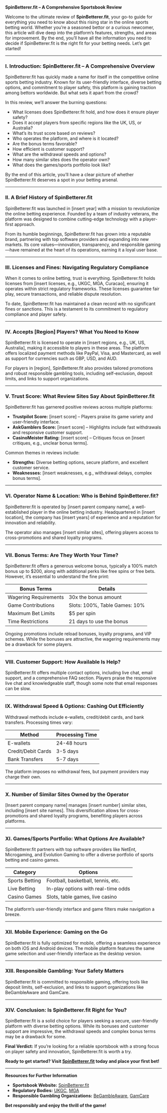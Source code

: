 **SpinBetterer.fit – A Comprehensive Sportsbook Review**  

Welcome to the ultimate review of **SpinBetterer.fit**, your go-to guide for everything you need to know about this rising star in the online sports betting world. Whether you’re a seasoned bettor or a curious newcomer, this article will dive deep into the platform’s features, strengths, and areas for improvement. By the end, you’ll have all the information you need to decide if SpinBetterer.fit is the right fit for your betting needs. Let’s get started!  

---

### **I. Introduction: SpinBetterer.fit – A Comprehensive Overview**  
SpinBetterer.fit has quickly made a name for itself in the competitive online sports betting industry. Known for its user-friendly interface, diverse betting options, and commitment to player safety, this platform is gaining traction among bettors worldwide. But what sets it apart from the crowd?  

In this review, we’ll answer the burning questions:  
- What licenses does SpinBetterer.fit hold, and how does it ensure player safety?  
- Does it accept players from specific regions like the UK, US, or Australia?  
- What’s its trust score based on reviews?  
- Who operates the platform, and where is it located?  
- Are the bonus terms favorable?  
- How efficient is customer support?  
- What are the withdrawal speeds and options?  
- How many similar sites does the operator own?  
- What does the games/sports portfolio look like?  

By the end of this article, you’ll have a clear picture of whether SpinBetterer.fit deserves a spot in your betting arsenal.  

---

### **II. A Brief History of SpinBetterer.fit**  
SpinBetterer.fit was launched in [insert year] with a mission to revolutionize the online betting experience. Founded by a team of industry veterans, the platform was designed to combine cutting-edge technology with a player-first approach.  

From its humble beginnings, SpinBetterer.fit has grown into a reputable brand, partnering with top software providers and expanding into new markets. Its core values—innovation, transparency, and responsible gaming—have remained at the heart of its operations, earning it a loyal user base.  

---

### **III. Licenses and Fines: Navigating Regulatory Compliance**  
When it comes to online betting, trust is everything. SpinBetterer.fit holds licenses from [insert licenses, e.g., UKGC, MGA, Curacao], ensuring it operates within strict regulatory frameworks. These licenses guarantee fair play, secure transactions, and reliable dispute resolution.  

To date, SpinBetterer.fit has maintained a clean record with no significant fines or sanctions. This is a testament to its commitment to regulatory compliance and player safety.  

---

### **IV. Accepts [Region] Players? What You Need to Know**  
SpinBetterer.fit is licensed to operate in [insert regions, e.g., UK, US, Australia], making it accessible to players in these areas. The platform offers localized payment methods like PayPal, Visa, and Mastercard, as well as support for currencies such as GBP, USD, and AUD.  

For players in [region], SpinBetterer.fit also provides tailored promotions and robust responsible gambling tools, including self-exclusion, deposit limits, and links to support organizations.  

---

### **V. Trust Score: What Review Sites Say About SpinBetterer.fit**  
SpinBetterer.fit has garnered positive reviews across multiple platforms:  
- **Trustpilot Score:** [insert score] – Players praise its game variety and user-friendly interface.  
- **AskGamblers Score:** [insert score] – Highlights include fast withdrawals and responsive customer support.  
- **CasinoMeister Rating:** [insert score] – Critiques focus on [insert critiques, e.g., unclear bonus terms].  

Common themes in reviews include:  
- **Strengths:** Diverse betting options, secure platform, and excellent customer service.  
- **Weaknesses:** [insert weaknesses, e.g., withdrawal delays, complex bonus terms].  

---

### **VI. Operator Name & Location: Who is Behind SpinBetterer.fit?**  
SpinBetterer.fit is operated by [insert parent company name], a well-established player in the online betting industry. Headquartered in [insert location], the company has [insert years] of experience and a reputation for innovation and reliability.  

The operator also manages [insert similar sites], offering players access to cross-promotions and shared loyalty programs.  

---

### **VII. Bonus Terms: Are They Worth Your Time?**  
SpinBetterer.fit offers a generous welcome bonus, typically a 100% match bonus up to $200, along with additional perks like free spins or free bets. However, it’s essential to understand the fine print:  

| **Bonus Terms**          | **Details**                          |  
|--------------------------|--------------------------------------|  
| Wagering Requirements    | 30x the bonus amount                |  
| Game Contributions        | Slots: 100%, Table Games: 10%       |  
| Maximum Bet Limits       | $5 per spin                         |  
| Time Restrictions        | 21 days to use the bonus            |  

Ongoing promotions include reload bonuses, loyalty programs, and VIP schemes. While the bonuses are attractive, the wagering requirements may be a drawback for some players.  

---

### **VIII. Customer Support: How Available Is Help?**  
SpinBetterer.fit offers multiple contact options, including live chat, email support, and a comprehensive FAQ section. Players praise the responsive live chat and knowledgeable staff, though some note that email responses can be slow.  

---

### **IX. Withdrawal Speed & Options: Cashing Out Efficiently**  
Withdrawal methods include e-wallets, credit/debit cards, and bank transfers. Processing times vary:  

| **Method**               | **Processing Time**                 |  
|--------------------------|--------------------------------------|  
| E-wallets                | 24-48 hours                         |  
| Credit/Debit Cards       | 3-5 days                            |  
| Bank Transfers           | 5-7 days                            |  

The platform imposes no withdrawal fees, but payment providers may charge their own.  

---

### **X. Number of Similar Sites Owned by the Operator**  
[Insert parent company name] manages [insert number] similar sites, including [insert site names]. This diversification allows for cross-promotions and shared loyalty programs, benefiting players across platforms.  

---

### **XI. Games/Sports Portfolio: What Options Are Available?**  
SpinBetterer.fit partners with top software providers like NetEnt, Microgaming, and Evolution Gaming to offer a diverse portfolio of sports betting and casino games.  

| **Category**             | **Options**                          |  
|--------------------------|--------------------------------------|  
| Sports Betting           | Football, basketball, tennis, etc.  |  
| Live Betting             | In-play options with real-time odds |  
| Casino Games             | Slots, table games, live casino      |  

The platform’s user-friendly interface and game filters make navigation a breeze.  

---

### **XII. Mobile Experience: Gaming on the Go**  
SpinBetterer.fit is fully optimized for mobile, offering a seamless experience on both iOS and Android devices. The mobile platform features the same game selection and user-friendly interface as the desktop version.  

---

### **XIII. Responsible Gambling: Your Safety Matters**  
SpinBetterer.fit is committed to responsible gaming, offering tools like deposit limits, self-exclusion, and links to support organizations like BeGambleAware and GamCare.  

---

### **XIV. Conclusion: Is SpinBetterer.fit Right for You?**  
SpinBetterer.fit is a solid choice for players seeking a secure, user-friendly platform with diverse betting options. While its bonuses and customer support are impressive, the withdrawal speeds and complex bonus terms may be a drawback for some.  

**Final Verdict:** If you’re looking for a reliable sportsbook with a strong focus on player safety and innovation, SpinBetterer.fit is worth a try.  

**Ready to get started? Visit [SpinBetterer.fit](https://spinbetterer.fit) today and place your first bet!**  

---

**Resources for Further Information**  
- **Sportsbook Website:** [SpinBetterer.fit](https://spinbetterer.fit)  
- **Regulatory Bodies:** [UKGC](https://www.gamblingcommission.gov.uk), [MGA](https://www.mga.org.mt)  
- **Responsible Gambling Organizations:** [BeGambleAware](https://www.begambleaware.org), [GamCare](https://www.gamcare.org.uk)  

**Bet responsibly and enjoy the thrill of the game!**